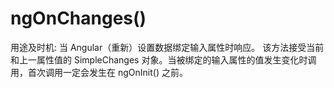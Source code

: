 # ngOnChanges()

用途及时机: 当 Angular（重新）设置数据绑定输入属性时响应。 该方法接受当前和上一属性值的 SimpleChanges 对象。当被绑定的输入属性的值发生变化时调用，首次调用一定会发生在 ngOnInit() 之前。